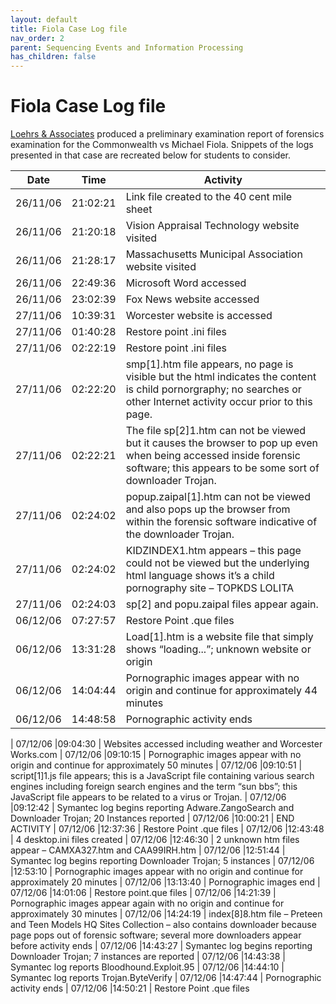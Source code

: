 ```yaml
---
layout: default
title: Fiola Case Log file
nav_order: 2
parent: Sequencing Events and Information Processing
has_children: false
---
```


# Fiola Case Log file

[Loehrs & Associates](https://computerforensicscompany.com/what-weve-done/) produced a preliminary examination report of forensics examination for the Commonwealth vs Michael Fiola. Snippets of the logs presented in that case are recreated below for students to consider.

|Date|Time|Activity|
|--- | --- | ---|
| 26/11/06 |21:02:21 | Link file created to the 40 cent mile sheet|
| 26/11/06 |21:20:18 | Vision Appraisal Technology website visited|
| 26/11/06 |21:28:17 | Massachusetts Municipal Association website visited|
| 26/11/06 |22:49:36 | Microsoft Word accessed|
| 26/11/06 |23:02:39 | Fox News website accessed|
| 27/11/06 |10:39:31 | Worcester website is accessed
| 27/11/06 |01:40:28 | Restore point .ini files
| 27/11/06 |02:22:19 | Restore point .ini files
| 27/11/06 |02:22:20 | smp[1].htm file appears, no page is visible but the html indicates the content is child pornorgraphy; no searches or other Internet activity occur prior to this page.
| 27/11/06 |02:22:21 | The file sp[2]1.htm can not be viewed but it causes the browser to pop up even when being accessed inside forensic software; this appears to be some sort of downloader Trojan.
| 27/11/06 |02:24:02 | popup.zaipal[1].htm can not be viewed and also pops up the browser from within the forensic software indicative of the downloader Trojan.
| 27/11/06 | 02:24:02 | KIDZINDEX1.htm appears – this page could not be viewed but the underlying html language shows it’s a child pornography site – TOPKDS LOLITA
| 27/11/06 | 02:24:03 | sp[2] and popu.zaipal files appear again.
| 06/12/06 | 07:27:57 | Restore Point .que files
| 06/12/06 | 13:31:28 | Load[1].htm is a website file that simply shows “loading...”; unknown website or origin
| 06/12/06 | 14:04:44 | Pornographic images appear with no origin and continue for approximately 44 minutes
| 06/12/06 | 14:48:58 | Pornographic activity ends

| 07/12/06 |09:04:30 | Websites accessed including weather and Worcester Works.com
| 07/12/06 |09:10:15 | Pornographic images appear with no origin and continue for approximately 50 minutes
| 07/12/06 |09:10:51 | script[1]1.js file appears; this is a JavaScript file containing various search engines including foreign search engines and the term “sun bbs”; this JavaScript file appears to be related to a virus or Trojan.
| 07/12/06 |09:12:42 | Symantec log begins reporting Adware.ZangoSearch and Downloader Trojan; 20 Instances reported
| 07/12/06 |10:00:21 | END ACTIVITY
| 07/12/06 |12:37:36 | Restore Point .que files
| 07/12/06 |12:43:48 | 4 desktop.ini files created
| 07/12/06 |12:46:30 | 2 unknown htm files appear – CAMXA327.htm and CAA99IRH.htm
| 07/12/06 |12:51:44 | Symantec log begins reporting Downloader Trojan; 5 instances
| 07/12/06 |12:53:10 | Pornographic images appear with no origin and continue for approximately 20 minutes
| 07/12/06 |13:13:40 | Pornographic images end
| 07/12/06 |14:01:06 | Restore point.que files
| 07/12/06 |14:21:39 | Pornographic images appear again with no origin and continue for approximately 30 minutes
| 07/12/06 |14:24:19 | index[8]8.htm file – Preteen and Teen Models HQ Sites Collection – also contains downloader because page pops out of forensic software; several more downloaders appear before activity ends
| 07/12/06 |14:43:27 | Symantec log begins reporting Downloader Trojan; 7 instances are reported
| 07/12/06 |14:43:38 | Symantec log reports Bloodhound.Exploit.95
| 07/12/06 |14:44:10 | Symantec log reports Trojan.ByteVerify
| 07/12/06 |14:47:44 | Pornographic activity ends
| 07/12/06 |14:50:21 | Restore Point .que files
